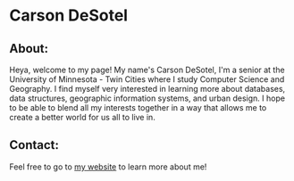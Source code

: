 # Carson DeSotel

## About:
Heya, welcome to my page! My name's Carson DeSotel, I'm a senior at the University of Minnesota - Twin Cities where I study Computer Science and Geography. I find myself very interested in learning more about databases, data structures, geographic information systems, and urban design. I hope to be able to blend all my interests together in a way that allows me to create a better world for us all to live in. 

## Contact:
Feel free to go to [my website](https://www.carsondesotel.com/) to learn more about me!
